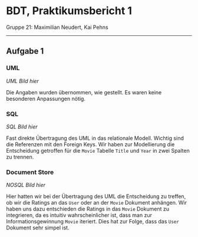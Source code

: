 # BDT, Praktikumsbericht 1

Gruppe 21: Maximilian Neudert, Kai Pehns

---

## Aufgabe 1

### UML

_UML Bild hier_

Die Angaben wurden übernommen, wie gestellt. Es waren keine besonderen Anpassungen nötig.

### SQL

_SQL Bild hier_

Fast direkte Übertragung des UML in das relationale Modell. Wichtig sind die Referenzen mit den Foreign Keys. Wir haben zur Modellierung die Entscheidung getroffen für die `Movie` Tabelle `Title` und `Year` in zwei Spalten zu trennen.

### Document Store

_NOSQL Bild hier_

Hier hatten wir bei der Übertragung des UML die Entscheidung zu treffen, ob wir die Ratings an das `User` oder an der `Movie` Dokument anhängen. Wir haben uns dazu entschieden die Ratings in das `Movie` Dokument zu integrieren, da es intuitiv wahrscheinlicher ist, dass man zur Informationsgewinnung `Movie` iteriert. Dies hat zur Folge, dass das `User` Dokument sehr simpel ist.
